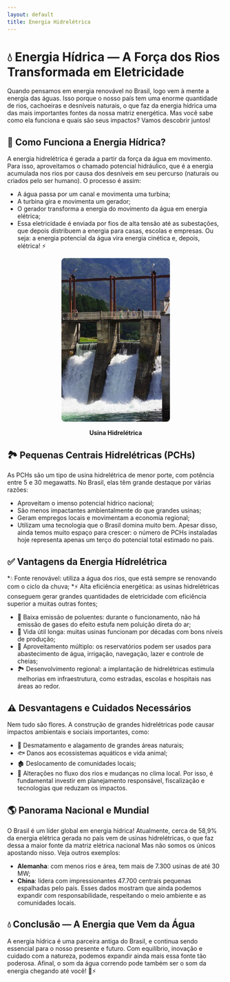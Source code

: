 ```yaml
---
layout: default
title: Energia Hidrelétrica
---
```


# **💧 Energia Hídrica — A Força dos Rios Transformada em Eletricidade**

Quando pensamos em energia renovável no Brasil, logo vem à mente a energia das águas. Isso porque o nosso país tem uma enorme quantidade de rios, cachoeiras e desníveis naturais, o que faz da energia hídrica uma das mais importantes fontes da nossa matriz energética. Mas você sabe como ela funciona e quais são seus impactos? Vamos descobrir juntos!

## **🌊 Como Funciona a Energia Hídrica?**

A energia hidrelétrica é gerada a partir da força da água em movimento. Para isso, aproveitamos o chamado potencial hidráulico, que é a energia acumulada nos rios por causa dos desníveis em seu percurso (naturais ou criados pelo ser humano).
O processo é assim:
* A água passa por um canal e movimenta uma turbina;
* A turbina gira e movimenta um gerador;
* O gerador transforma a energia do movimento da água em energia elétrica;
* Essa eletricidade é enviada por fios de alta tensão até as subestações, que depois distribuem a energia para casas, escolas e empresas.
  Ou seja: a energia potencial da água vira energia cinética e, depois, elétrica! ⚡

<div style="text-align: center;">
  <img 
    src="https://raw.githubusercontent.com/cauaschuch/barao_ciencias/main/IMAGES/Usina%20Hidreletrica.jpg"
    alt="Usina hidrelétrica"
    style="max-width: 50%; border-radius: 8px;">
  <p><strong>Usina Hidrelétrica</strong></p>
</div>

## **🏞️ Pequenas Centrais Hidrelétricas (PCHs)**

As PCHs são um tipo de usina hidrelétrica de menor porte, com potência entre 5 e 30 megawatts. No Brasil, elas têm grande destaque por várias razões:
* Aproveitam o imenso potencial hídrico nacional;
* São menos impactantes ambientalmente do que grandes usinas;
* Geram empregos locais e movimentam a economia regional;
* Utilizam uma tecnologia que o Brasil domina muito bem.
  Apesar disso, ainda temos muito espaço para crescer: o número de PCHs instaladas hoje representa apenas um terço do potencial total estimado no país.

## **✅ Vantagens da Energia Hídrelétrica**

*💧 Fonte renovável: utiliza a água dos rios, que está sempre se renovando com o ciclo da chuva;
*⚡ Alta eficiência energética: as usinas hidrelétricas conseguem gerar grandes quantidades de eletricidade com eficiência superior a muitas outras fontes;
* 🌿 Baixa emissão de poluentes: durante o funcionamento, não há emissão de gases do efeito estufa nem poluição direta do ar;
* 🧭 Vida útil longa: muitas usinas funcionam por décadas com bons níveis de produção;
* 🚿 Aproveitamento múltiplo: os reservatórios podem ser usados para abastecimento de água, irrigação, navegação, lazer e controle de cheias;
* 🏞️ Desenvolvimento regional: a implantação de hidrelétricas estimula melhorias em infraestrutura, como estradas, escolas e hospitais nas áreas ao redor.

## **⚠️ Desvantagens e Cuidados Necessários**

Nem tudo são flores. A construção de grandes hidrelétricas pode causar impactos ambientais e sociais importantes, como:
* 🌳 Desmatamento e alagamento de grandes áreas naturais;
* 🐟 Danos aos ecossistemas aquáticos e vida animal;
* 🏚️ Deslocamento de comunidades locais;
* 🔄 Alterações no fluxo dos rios e mudanças no clima local.
  Por isso, é fundamental investir em planejamento responsável, fiscalização e tecnologias que reduzam os impactos.

## **🌎 Panorama Nacional e Mundial**

O Brasil é um líder global em energia hídrica! Atualmente, cerca de 58,9% da energia elétrica gerada no país vem de usinas hidrelétricas, o que faz dessa a maior fonte da matriz elétrica nacional
Mas não somos os únicos apostando nisso. Veja outros exemplos:
* **Alemanha**: com menos rios e área, tem mais de 7.300 usinas de até 30 MW;
* **China**: lidera com impressionantes 47.700 centrais pequenas espalhadas pelo país.
  Esses dados mostram que ainda podemos expandir com responsabilidade, respeitando o meio ambiente e as comunidades locais.

## **💧 Conclusão — A Energia que Vem da Água**
A energia hídrica é uma parceira antiga do Brasil, e continua sendo essencial para o nosso presente e futuro. Com equilíbrio, inovação e cuidado com a natureza, podemos expandir ainda mais essa fonte tão poderosa.
Afinal, o som da água correndo pode também ser o som da energia chegando até você! 🌊⚡



  
